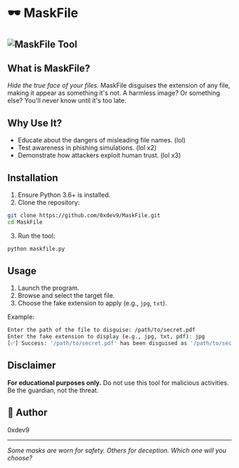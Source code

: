 # 🕶️ MaskFile

## ![MaskFile Tool](tool_image.png)

## What is MaskFile?
*Hide the true face of your files.* MaskFile disguises the extension of any file, making it appear as something it's not. A harmless image? Or something else? You'll never know until it's too late.

## Why Use It?
- Educate about the dangers of misleading file names. (lol)
- Test awareness in phishing simulations. (lol x2)
- Demonstrate how attackers exploit human trust. (lol x3)

## Installation
1. Ensure Python 3.6+ is installed.
2. Clone the repository:
```bash
git clone https://github.com/0xdev9/MaskFile.git
cd MaskFile
```
3. Run the tool:
```bash
python maskfile.py
```

## Usage
1. Launch the program.
2. Browse and select the target file.
3. Choose the fake extension to apply (e.g., `jpg`, `txt`).

Example:
```bash
Enter the path of the file to disguise: /path/to/secret.pdf
Enter the fake extension to display (e.g., jpg, txt, pdf): jpg
[✅] Success: '/path/to/secret.pdf' has been disguised as '/path/to/secret.jpg'.
```

## Disclaimer
**For educational purposes only.** Do not use this tool for malicious activities. Be the guardian, not the threat.

## 👤 Author
0xdev9

---

*Some masks are worn for safety. Others for deception. Which one will you choose?*

